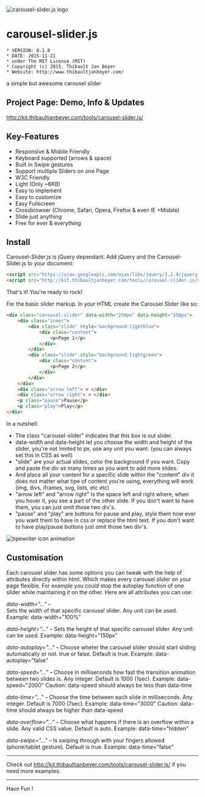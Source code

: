 ![carousel-slider.js logo](http://kit.thibaultjanbeyer.com/tools/carousel-slider.js/carousel-slider-lo.png)

# carousel-slider.js

	* VERSION: 0.1.0
 	* DATE: 2015-11-21
 	* under The MIT License (MIT)
 	* Copyright (c) 2015, Thibault Jan Beyer
	* Website: http://www.thibaultjanbeyer.com/

a simple but awesome carousel slider


Project Page: Demo, Info & Updates
-----------------------------------

http://kit.thibaultjanbeyer.com/tools/carousel-slider.js/


Key-Features
--------------------

+ Responsive & Mobile Friendly
+ Keyboard supported (arrows & space)
+ Built in Swipe gestures
+ Support multiple Sliders on one Page
+ W3C Friendly
+ Light (Only ~6KB)
+ Easy to implement
+ Easy to customize
+ Easy Fullscreen
+ Crossbrowser (Chrome, Safari, Opera, Firefox & even IE +Mobile)
+ Slide just anything
+ Free for ever & everything


Install
---------------

Carousel-Slider.js is jQuery dependant. Add jQuery and the Carousel-Slider.js to your document:

```html
<script src="https://ajax.googleapis.com/ajax/libs/jquery/2.1.4/jquery.min.js"></script>
<script src="http://kit.thibaultjanbeyer.com/tools/carousel-slider.js/cls.min.js"></script>
```

That's it! You're ready to rock!

For the basic slider markup. In your HTML create the Carousel Slider like so:

```html
<div class="carousel-slider" data-width="250px" data-height="150px">
	<div class="inner">
		<div class="slide" style="background:lightblue">
			<div class="content">
				<p>Page 1</p>
			</div>
		</div>
		<div class="slide" style="background:lightgreen">
			<div class="content">
				<p>Page 2</p>
			</div>
		</div>
	</div>
	<div class="arrow left"> < </div>
	<div class="arrow right"> > </div>
	<p class="pause">Pause</p>
	<p class="play">Play</p>
</div>
```

In a nutshell:

+ The class "carousel-slider" indicates that this box is out slider.
+ data-width and data-height let you choose the width and height of the slider, you're not limited to px, use any unit you want. (you can always set this in CSS as well)
+ "slide" are your actual slides, color the background if you want. Copy and paste the div as many times as you want to add more slides.
+ And place all your content for a specific slide within the "content" div it does not matter what tipe of content you're using, everything will work (img, divs, iframes, svg, lists, etc etc)
+ "arrow left" and "arrow right" is the space left and right where, when you hover it, you see a part of the other slide. If you don't want to have them, you can just omit those two div's.
+ "pause" and "play" are buttons for pause and play, style them how ever you want them to have in css or replace the html text. If you don't want to have play/pause buttons just omit those two div's.

![tipewriter icon animation](http://kit.thibaultjanbeyer.com/tools/carousel-slider.js/typewriter.gif)

Customisation
---------------------

Each carousel slider has some options you can tweak with the help of attributes directly within html. Which makes every carousel slider on your page flexible. For example you could stop the autoplay function of one slider while maintaining it on the other. Here are all attributes you can use:

*data-​width="…"* –  
Sets the width of that specific carousel slider. Any unit can be used. Example: data-​width="100%"

*data-​height="…"* – 
Sets the height of that specific carousel slider. Any unit can be used. Example: data-​height="150px"

*data-​autoplay="…"* – 
Choose wheter the carousel slider should start sliding automatically or not. true or false. Default is true. Example: data-autoplay="false"

*data-​speed="…"* – 
Choose in milliseconds how fast the transition animation between two slides is. Any integer. Default is 1000 (1sec). Example: data-speed="2000"
Caution: data-speed should always be less than data-time

*data-​time="…"* – 
Choose the time between each slide in milliseconds. Any integer. Default is 7000 (7sec). Example: data-time="3000"
Caution: data-time should always be higher than data-speed

*data-​overflow="…"* – 
Choose what happens if there is an overflow within a slide. Any valid CSS value. Default is auto. Example: data-time="hidden"

*data-​swipe="…"* – 
Is swiping through with your fingers allowed (phone/tablet gesture). Default is true. Example: data-time="false"

------------------
Check out http://kit.thibaultjanbeyer.com/tools/carousel-slider.js/ if you need more examples.

------------------
Have Fun !

